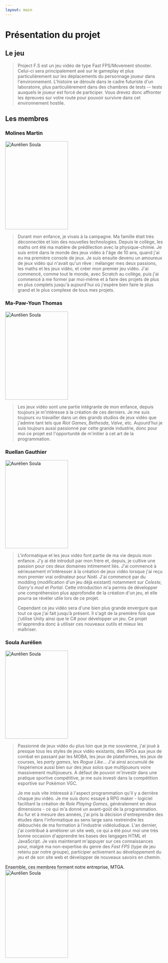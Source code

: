 ```yaml
---
layout: main
---
```

# Présentation du projet

## Le jeu 
> Project F.S est un jeu vidéo de type Fast FPS/Movement shooter. Celui-ci sera principalement axé sur le gameplay et plus particulièrement sur les déplacements du personnage joueur dans l'environnement. L'histoire se déroule dans le cadre futuriste d'un laboratoire, plus particulièrement dans des chambres de tests -- tests auxquels le joueur est forcé de participer. Vous drevez donc affronter les épreuves sur votre route pour pouvoir survivre dans cet environnement hostile. 

## Les membres

### Molines Martin
<img src="{{ site.baseurl }}/Images/martin-molines.jpg" alt="Aurélien Soula" width="200" height="280">

> Durant mon enfance, je vivais à la campagne. Ma famille était très déconnectée et loin des nouvelles technologies. Depuis le collège, les maths ont été ma matière de prédilection avec la physique-chimie. Je suis entré dans le monde des jeux vidéo à l'âge de 10 ans, quand j'ai eu ma première console de jeux. Je suis ensuite devenu un amoureux de jeux vidéo qui n'avait qu'un rêve : mélanger mes deux passions, les maths et les jeux vidéo, et créer mon premier jeu vidéo. J'ai commencé, comme tout le monde, avec Scratch au collège, puis j'ai commencé à me former par moi-même et à faire des projets de plus en plus complets jusqu'à aujourd'hui où j'espère bien faire le plus grand et le plus complexe de tous mes projets.

### Ma-Paw-Youn Thomas
<img src="{{ site.baseurl }}/Images/thomas-ma-paw-youn.jpg" alt="Aurélien Soula" width="200" height="280">

> Les jeux vidéo sont une partie intégrante de mon enfance, depuis toujours je m'intéresse à la création de ces derniers. Je me suis toujours vu travailler dans un des grands studios de jeux vidéo que j'admire tant tels que _Riot Games_, _Bethesda_, _Valve_, etc. Aujourd'hui je suis toujours aussi passionné par cette grande industrie, donc pour moi ce projet est l'opportunité de m'initier à cet art de la programmation.

### Ruellan Gauthier
<img src="{{ site.baseurl }}/Images/gauthier-ruellan.jpg" alt="Aurélien Soula" width="200" height="280">

> L'informatique et les jeux vidéo font partie de ma vie depuis mon enfance. J'y ai été introduit par mon frère et, depuis, je cultive une passion pour ces deux domaines intimement liés. J'ai commencé à sérieusement m’intéresser à la création de jeux vidéo lorsque j'ai reçu mon premier vrai ordinateur pour Noël. J'ai commencé par du modding (modification d'un jeu déjà existant) notamment sur _Celeste_, _Garry's mod_ et _Portal_. Cette introduction m'a permis de développer une compréhension plus approfondie de la création d'un jeu, et elle pourra se révéler utile lors de ce projet.
>
> Cependant ce jeu vidéo sera d'une bien plus grande envergure que tout ce que j'ai fait jusqu’à présent. Il s'agit de la première fois que j'utilise Unity ainsi que le C# pour développer un jeu. Ce projet m'apprendra donc à utiliser ces nouveaux outils et mieux les maîtriser.

### Soula Aurélien
<img src="{{ site.baseurl }}/Images/aurelien-soula.jpg" alt="Aurélien Soula" width="200" height="280">

> Passionné de jeux vidéo du plus loin que je me souvienne, 
> j'ai joué à presque tous les styles de jeux vidéo existants, des RPGs aux jeux de combat en passant par les MOBA, les jeux de plateformes, les jeux de courses, les _party games_, les _Rogue Like_... J'ai ainsi accumulé de l’expérience aussi bien sur des jeux solos que multijoueurs voire massivement multijoueurs. A défaut de pouvoir m'investir dans une pratique sportive compétitive, je me suis investi dans la compétition esportive sur Pokémon VGC.
>  
> Je me suis vite intéressé à l'aspect programmation qu'il y a derrière chaque jeu vidéo. Je me suis donc essayé à RPG maker - logiciel facilitant la création de _Role Playing Games_, généralement en deux dimensions - ce qui m'a donné un avant-goût de la programmation. Au fur et à mesure des années, j'ai pris la décision d'entreprendre des études dans l'informatique au sens large sans restreindre les débouchés de ma formation à l'industrie vidéoludique. L'an dernier, j'ai contribué à améliorer un site web, ce qui a été pour moi une très bonne occasion d'apprendre les bases des langages HTML et JavaScript. Je vais maintenant m'appuyer sur ces connaissances pour, malgré ma non-expertise du genre des _Fast FPS_ (type de jeu retenu par notre groupe), participer activement au développement du jeu et de son site web et développer de nouveaux savoirs en chemin.

Ensemble, ces membres forment notre entreprise, MTGA.  
<img src="{{ site.baseurl }}/Images/MTGA.png" alt="Aurélien Soula" width="200" height="280">
